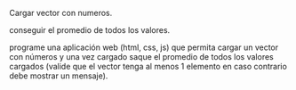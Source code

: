 Cargar vector con numeros.

conseguir el promedio de todos los valores.




programe una aplicación web (html, css, js) que permita cargar un
vector con números y una vez cargado saque el promedio
de todos los valores cargados (valide que el vector tenga al menos
1 elemento en caso contrario debe mostrar un mensaje).
